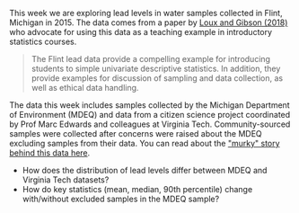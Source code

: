This week we are exploring lead levels in water samples collected in Flint, Michigan in 2015. 
The data comes from a paper by [Loux and Gibson (2018)](https://onlinelibrary.wiley.com/doi/pdf/10.1111/test.12187?casa_token=av3lP7OmqS0AAAAA:QAF3yU5kGzsUkqi1VlXkMlIN8ExolHZBSkdJ3hIHnlptUES57dGVoXjE3qdwPPHtLHNRd9VvX1x8f6VN) 
who advocate for using this data as a teaching example in introductory statistics courses. 

> The Flint lead data provide a compelling example for introducing students to simple univariate descriptive statistics. In addition, they provide examples for discussion
of sampling and data collection, as well as ethical data handling.

The data this week includes samples collected by the Michigan Department of Environment (MDEQ) and data from a citizen science project coordinated by Prof Marc Edwards and colleagues at Virginia Tech. 
Community-sourced samples were collected after concerns were raised about the MDEQ excluding samples from their data. You can read about the ["murky" story behind this data here](https://academic.oup.com/jrssig/article/14/2/16/7029247). 

- How does the distribution of lead levels differ between MDEQ and Virginia Tech datasets?
- How do key statistics (mean, median, 90th percentile) change with/without excluded samples in the MDEQ sample? 